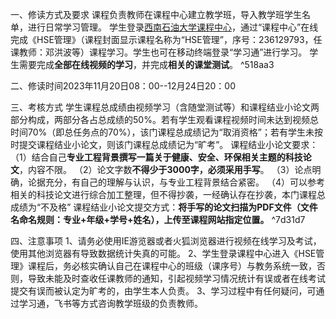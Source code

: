 

一、修读方式及要求
	课程负责教师在课程中心建立教学班，导入教学班学生名单，进行日常学习管理。
	学生登录[西南石油大学课程中心](http://study.swpu.edu.cn/portal)，通过“课程中心”在线完成《HSE管理》（课程封面显示课程名称为“HSE管理”，序号：236129793，任课教师：邓洪波等）课程学习。学生也可在移动终端登录“学习通”进行学习。
	学生需要完成**全部在线视频的学习**，并完成**相关的课堂测试**。 ^518aa3

二、修读时间2023年11月20日08：00--12月24日20：00

三、考核方式
	学生课程总成绩由视频学习（含随堂测试等）和课程结业小论文两部分构成，两部分各占总成绩的50%。若有学生观看课程视频时间未达到视频总时间70%（即总任务点的70%），该门课程总成绩记为“取消资格”；若有学生未按时提交课程结业小论文，则该门课程总成绩记为“旷考”。
	课程结业小论文要求：
	（1）结合自己**专业工程背景撰写一篇关于健康、安全、环保相关主题的科技论文**，内容不限。
	（2）论文字数**不得少于3000字，必须采用手写**。
	（3）论点明确，论据充分，有自己的理解与认识，与专业工程背景结合紧密。
	（4）可以参考相关的科技论文进行综合加工整理，但不得抄袭，一经确认存在抄袭，本门课程总成绩为“不及格”
	课程结业小论文提交方式：**将手写的论文扫描为PDF文件（文件名命名规则：专业+年级+学号+姓名），上传至课程网站指定位置。** ^7d31d7

四、注意事项
	1、请务必使用IE游览器或者火狐浏览器进行视频在线学习及考试，使用其他浏览器有导致数据统计失真的可能。
	2、学生登录课程中心进入《HSE管理》课程后，务必核实确认自己在课程中心的班级（课序号）与教务系统一致，否则，导致未能及时查收任课教师的通知，引起视频学习情况统计有误或者在线考试提交有误而被认定为旷考的，由学生本人负责。
	3、学习过程中有任何疑问，可通过学习通，飞书等方式咨询教学班级的负责教师。



